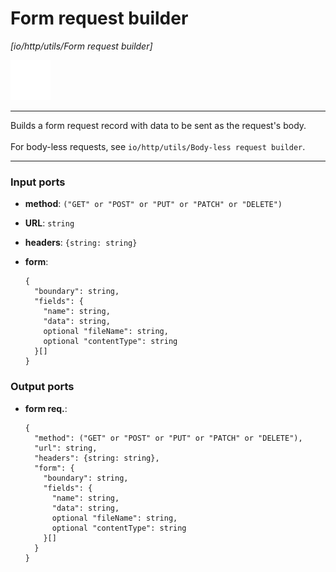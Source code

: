 # Form request builder

_[io/http/utils/Form request builder]_

![icon](</assets/icons/7341443a-8a0a-4a83-b302-effdb497c0f3.png>)

---

Builds a form request record with data to be sent as the request's body.<br>
<br>
For body-less requests, see `io/http/utils/Body-less request builder`.<br>

---

### Input ports

* __method__: ` ("GET" or "POST" or "PUT" or "PATCH" or "DELETE") `


* __URL__: ` string `


* __headers__: ` {string: string} `


* __form__: 
    ```
    {
      "boundary": string,
      "fields": {
        "name": string,
        "data": string,
        optional "fileName": string,
        optional "contentType": string
      }[]
    }
    ```

### Output ports

* __form req.__: 
    ```
    {
      "method": ("GET" or "POST" or "PUT" or "PATCH" or "DELETE"),
      "url": string,
      "headers": {string: string},
      "form": {
        "boundary": string,
        "fields": {
          "name": string,
          "data": string,
          optional "fileName": string,
          optional "contentType": string
        }[]
      }
    }
    ```

